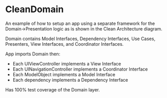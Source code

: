 # CleanDomain

An example of how to setup an app using a separate framework for the Domain->Presentation logic as is shown in the Clean Architecture diagram.

Domain contains Model Interfaces, Dependency Interfaces, Use Cases, Presenters, View Interfaces, and Coordinator Interfaces.

App imports Domain then:
- Each UIViewController implements a View Interface
- Each UINavigationController implements a Coordinator Interface
- Each ModelObject implements a Model Interface
- Each dependency implements a Dependency Interface

Has 100% test coverage of the Domain layer.
